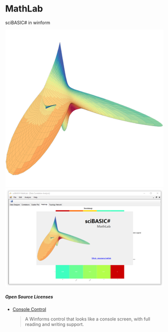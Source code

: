 # MathLab
sciBASIC# in winform

![](./images/3d-heatmap.png)
![](./images/screenshot.png)

##### Open Source Licenses

+ [Console Control](https://www.codeproject.com/Articles/1053951/Console-Control)
  > A Winforms control that looks like a console screen, with full reading and writing support.